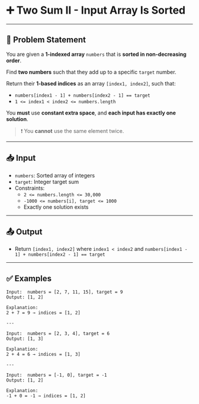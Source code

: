 # ➕ Two Sum II - Input Array Is Sorted

---

## 🧩 Problem Statement

You are given a **1-indexed array** `numbers` that is **sorted in non-decreasing order**.

Find **two numbers** such that they add up to a specific `target` number.

Return their **1-based indices** as an array `[index1, index2]`, such that:

- `numbers[index1 - 1] + numbers[index2 - 1] == target`
- `1 <= index1 < index2 <= numbers.length`

You **must** use **constant extra space**, and **each input has exactly one solution**.  
> ❗ You **cannot** use the same element twice.

---

## 📥 Input

- `numbers`: Sorted array of integers
- `target`: Integer target sum
- Constraints:
  - `2 <= numbers.length <= 30,000`
  - `-1000 <= numbers[i], target <= 1000`
  - Exactly one solution exists

---

## 📤 Output

- Return `[index1, index2]` where `index1 < index2` and `numbers[index1 - 1] + numbers[index2 - 1] == target`

---

## ✅ Examples

```text
Input:  numbers = [2, 7, 11, 15], target = 9
Output: [1, 2]

Explanation:
2 + 7 = 9 → indices = [1, 2]

---

Input:  numbers = [2, 3, 4], target = 6
Output: [1, 3]

Explanation:
2 + 4 = 6 → indices = [1, 3]

---

Input:  numbers = [-1, 0], target = -1
Output: [1, 2]

Explanation:
-1 + 0 = -1 → indices = [1, 2]
